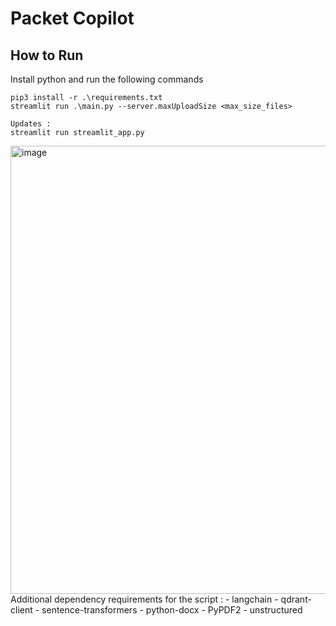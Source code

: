 # Packet Copilot

## How to Run
Install python and run the following commands
```
pip3 install -r .\requirements.txt
streamlit run .\main.py --server.maxUploadSize <max_size_files>

Updates : 
streamlit run streamlit_app.py
```
<img width="717" alt="image" src="https://github.com/user-attachments/assets/be5eff09-4073-4ea8-a9e4-f0248da34157">
Additional dependency requirements for the script : 
- langchain
- qdrant-client
- sentence-transformers
- python-docx
- PyPDF2
- unstructured
